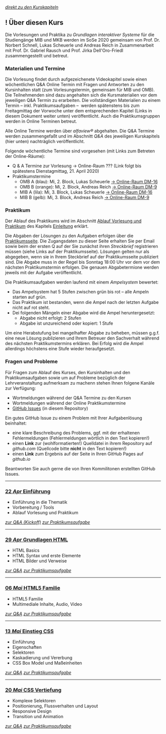 *[direkt zu den Kurskapiteln](#00--einführung)*

## **!** Über diesen Kurs

Die Vorlesungen und Praktika zu *Grundlagen interaktiver Systeme* für die Studiengänge MIB und MKB werden im SoSe 2020 gemeinsam von Prof. Dr. Norbert Schnell, Lukas Scheuerle und Andreas Reich in Zusammenarbeit mit Prof. Dr. Gabriel Rausch und Prof. Jirka Dell'Oro-Friedl zusammengestellt und betreut.

### Materialien und Termine

Die Vorlesung findet durch aufgezeichenete Videokapitel sowie einen wöchentlichen Q&A Online Termin mit Fragen und Antworten zu den Kursinhalten statt (zum Vorlesungstermin, gemeinsam für MIB und OMB). Die Teilnehmenden sind dazu angehalten sich die Kursmaterialien vor dem jeweiligen Q&A Termin zu erarbeiten. Die vollständigen Materialien zu einem Termin – inkl. Praktikumsaufgaben –  werden spätenstens bis zum Freitagmittag der Vorwoche unter dem entsprechenden Kapitel (Links in diesem Dokument weiter unten) veröffentlicht. Auch die Praktikumsgruppen werden in Online Terminen betreut.

Alle Online Termine werden über *alfaview&reg;* abgehalten. Die Q&A Termine werden zusammengefaßt und im Abschnitt *Q&A* des jeweiligen Kurskapitels (hier unten) nachträglich veröffentlicht.

Folgende wöchentliche Termine sind vorgesehen (mit Links zum Betreten der Online-Räume):
- Q & A Termine zur Vorlesung → Online-Raum ??? (Link folgt bis spätestens Dienstagmittag, 21. April 2020)
- Praktikumstermine
  - OMB A (blau): Mi, 2. Block, Lukas Scheuerle [→ Online-Raum DM-16](https://rooms.hs-furtwangen.de/rooms/dm16)
  - OMB B (orange): Mi, 2. Block, Andreas Reich [→ Online-Raum DM-9](https://rooms.hs-furtwangen.de/rooms/dm9)
  - MIB A (lila): Mi, 3. Block, Lukas Scheuerle [→ Online-Raum DM-16](https://rooms.hs-furtwangen.de/rooms/dm16)
  - MIB B (gelb): Mi, 3. Block, Andreas Reich [→ Online-Raum DM-9](https://rooms.hs-furtwangen.de/rooms/dm9)

### Praktikum

Der Ablauf des Praktikums wird im Abschnitt [Ablauf Vorlesung und Praktikum]((L00/#ablauf-vorlesung-und-praktikum)) des Kapitels [Einleitung](L00) erklärt. 

Die Abgaben der Lösungen zu den Aufgaben erfolgen über die [Praktikumsseite](workshops). Die Zugangsdaten zu dieser Seite erhalten Sie per Email sowie beim der ersten Q auf der Sie zunächst ihren *Streckbrief* registrieren müssen (siehe Links auf der Praktikumsseite). Lösungen gelten nur als abgegeben, wenn sie in Ihrem Steckbrief auf der Praktikumsseite publiziert sind. Die Abgabe muss in der Regel bis Sonntag 18:00 Uhr vor dem vor dem nächsten Praktikumstermin erfolgen. Die genauen Abgabetermione werden jeweils mit der Aufgabe veröffentlicht.

Die Praktikumsaufgaben werden laufend mit einem *Ampelsystem* bewertet:
- Das Ampelsystem hat 5 Stufen zwischen grün bis rot – alle Ampeln starten auf grün.
- Das Praktikum ist bestanden, wenn die Ampel nach der letzten Aufgabe nicht auf rot steht.
- Dei folgenden Mängeln einer Abgabe wird die Ampel heruntergesetzt:
  - Abgabe nicht erfolgt: 2 Stufen
  - Abgabe ist unzureichend oder kopiert: 1 Stufe

Um eine Herabstufung bei mangelhafter Abgabe zu beheben, müssen g.g.f. eine neue Lösung publizieren und Ihrem Betreuer den Sachverhalt während des nächsten Praktikumstermins erklären. Bei Erfolg wird die Ampel allerdings höchstens eine Stufe wieder heraufgesetzt.

### Fragen und Probleme

Für Fragen zum Ablauf des Kurses, den Kursinhalten und den Praktikumsaufgaben sowie um auf Probleme bezüglich der Lehrveranstaltung aufmerksam zu machenn stehen Ihnen folgene Kanäle zur Verfügung:
- Wortmeldungen während der Q&A Termine zu den Kursen
- Wortmeldungen während der Online Praktikumstermine
- [GitHub Issues](issues) (in diesem Repository)

Ein gutes GitHub Issue zu einem Problem mit Ihrer Aufgabenlösung beinhaltet:
  - eine klare Beschreibung des Problems, ggf. mit der erhaltenen Fehlermeldungen (Fehlermeldungen wörtlich in den Text kopieren!)
  - einen **Link** zur (wohlformatierten!) Quelldatei in ihrem Repository auf *github.com* (Quellcode bitte **nicht** in den Text kopieren!)
  - einen **Link** zum Ergebnis auf der Seite in Ihren GitHub Pages auf *github.io*

Beantworten Sie auch gerne die von Ihren Kommilitonen erstellten GitHub Issues.

---

### [**22 _Apr_** Einführung](L00)  
- Einführung in die Thematik
- Vorbereitung / Tools
- Ablauf Vorlesung und Praktikum

*[zur Q&A (Kickoff)](L00/qna)*
*[zur Praktikumsaufgabe](L00/#aufgabe)*

---

### [**29 _Apr_** Grundlagen HTML](L01)  
- HTML Basics
- HTML Syntax und erste Elemente
- HTML Bilder und Verweise

*[zur Q&A](L01/qna)*
*[zur Praktikumsaufgabe](L01/#aufgabe)*

---

### [**06 _Mai_** HTML5 Familie](L02)  
- HTML5 Familie
- Multimediale Inhalte, Audio, Video

*[zur Q&A](L02/qna)*
*[zur Praktikumsaufgabe](L02/#aufgabe)*

---

### [**13 _Mai_** Einstieg CSS](L03)  
- Einführung
- Eigenschaften
- Selektoren
- Kaskadierung und Vererbung
- CSS Box Model und Maßeinheiten

*[zur Q&A](L03/qna)*
*[zur Praktikumsaufgabe](L03/#aufgabe)*

---

### [**20 _Mai_** CSS Vertiefung](L04)

- Komplexe Selektoren
- Positionierung, Flussverhalten und Layout
- Responsive Design
- Transition und Animation

*[zur Q&A](L04/qna)*
*[zur Praktikumsaufgabe](L04/#aufgabe)*

